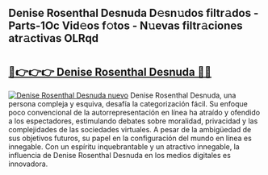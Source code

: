 ## Denise Rosenthal Desnuda D𝚎sn𝚞dos filtr𝚊dos - Parts-1Oc Vid𝚎os f𝚘tos - N𝚞evas filtr𝚊ciones atr𝚊ctivas OLRqd

# <h2><a href="http://mb94ykj.tromn.icu/?c=Denise+Rosenthal+Desnuda">🔗👉👉👉 Denise Rosenthal Desnuda 🔗🔗</a></h2>

[![Denise Rosenthal Desnuda nuevo](https://i.imgur.com/pEAQMta.gif)](http://mb94ykj.tromn.icu/?c=Denise+Rosenthal+Desnuda)
Denise Rosenthal Desnuda, una persona compleja y esquiva, desafía la categorización fácil. Su enfoque poco convencional de la autorrepresentación en línea ha atraído y ofendido a los espectadores, estimulando debates sobre moralidad, privacidad y las complejidades de las sociedades virtuales. A pesar de la ambigüedad de sus objetivos futuros, su papel en la configuración del mundo en línea es innegable. Con un espíritu inquebrantable y un atractivo innegable, la influencia de Denise Rosenthal Desnuda en los medios digitales es innovadora.
